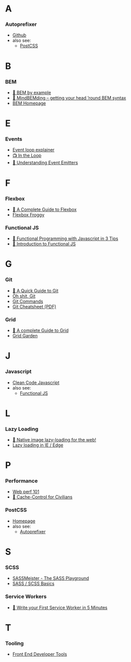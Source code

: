 # A

### Autoprefixer
- [Github](https://github.com/postcss/autoprefixer)
- also see:
  - [PostCSS](#postcss)


# B

### BEM
- [📝 BEM by example](https://seesparkbox.com/foundry/bem_by_example)
- [📝 MindBEMding – getting your head ’round BEM syntax](https://csswizardry.com/2013/01/mindbemding-getting-your-head-round-bem-syntax/)
- [BEM Homepage](http://getbem.com/introduction/)


# E

### Events
- [Event loop explainer](https://github.com/atotic/event-loop/blob/master/README.md)
- [📺 In the Loop](https://youtu.be/cCOL7MC4Pl0)
- [📝 Understanding Event Emitters](https://css-tricks.com/understanding-event-emitters/)


# F

### Flexbox
- [📝 A Complete Guide to Flexbox](https://css-tricks.com/snippets/css/a-guide-to-flexbox/)
- [Flexbox Froggy](https://flexboxfroggy.com/)

### Functional JS
- [📝 Functional Programming with Javascript in 3 Tips](https://medium.com/@alexnault/functional-programming-with-javascript-in-3-tips-f282934947e5)
- [📝 Introduction to Functional JS](https://medium.com/dailyjs/functional-js-1-introduction-7908bfe5ef8d)


# G

### Git
- [📝 A Quick Guide to Git](https://flaviocopes.com/git/)
- [Oh shit, Git](https://ohshitgit.com)
- [Git Commands](https://github.com/bpassos/git-commands)
- [Git Cheatsheet (PDF)](https://education.github.com/git-cheat-sheet-education.pdf)

### Grid
- [📝 A complete Guide to Grid](https://css-tricks.com/snippets/css/complete-guide-grid/)
- [Grid Garden](https://cssgridgarden.com/)


# J

### Javascript
- [Clean Code Javascript](https://github.com/ryanmcdermott/clean-code-javascript/blob/master/README.md)
- also see:
  - [Functional JS](#functionaljs)


# L

### Lazy Loading
- [📝 Native image lazy-loading for the web!](https://addyosmani.com/blog/lazy-loading/)
- [Lazy loading in IE / Edge](https://msdn.microsoft.com/en-us/ie/dn369270(v=vs.94))


# P

### Performance
- [Web perf 101](https://3perf.com/talks/web-perf-101/)
- [📝 Cache-Control for Civilians](https://csswizardry.com/2019/03/cache-control-for-civilians/)

### PostCSS
- [Homepage](https://postcss.org/)
- also see:
  - [Autoprefixer](#autoprefixer)


# S

### SCSS
- [SASSMeister - The SASS Playground](https://www.sassmeister.com)
- [SASS / SCSS Basics](https://sass-lang.com/guide)

### Service Workers
- [📝 Write your First Service Worker in 5 Minutes](https://davidwalsh.name/write-your-first-service-worker-in-5-minutes)


# T

### Tooling
- [Front End Developer Tools](https://github.com/OsamaElzero/Frontend-Tools)
